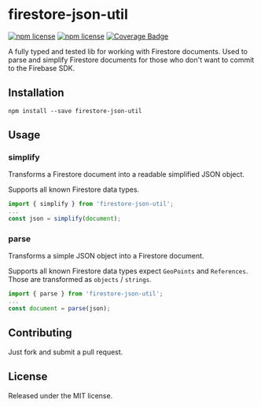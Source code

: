 # firestore-json-util
[![npm license](https://img.shields.io/github/license/mamichels/firestore-json-utils)](https://github.com/mamichels/firestore-json-utils/blob/main/LICENCE)
[![npm license](https://img.shields.io/npm/v/firestore-json-utils)](https://www.npmjs.com/package/firestore-json-utils)
[![Coverage Badge](https://img.shields.io/endpoint?url=https://gist.githubusercontent.com/mamichels/206d74dd194a97a674980599a252e16d/raw/firestore-json-utils_heads_main.json)](https://github.com/mamichels/firestore-json-utils/tree/main/tests)

A fully typed and tested lib for working with Firestore documents.
Used to parse and simplify Firestore documents for those who don't want to commit to the Firebase SDK.

## Installation
```shell
npm install --save firestore-json-util
```

## Usage
### simplify
Transforms a Firestore document into a readable simplified JSON object.

Supports all known Firestore data types.
```ts
import { simplify } from 'firestore-json-util';
...
const json = simplify(document);
```

### parse
Transforms a simple JSON object into a Firestore document.

Supports all known Firestore data types expect `GeoPoints` and `References`. Those are transformed as `objects` / `strings`.
```ts
import { parse } from 'firestore-json-util';
...
const document = parse(json);
```

## Contributing
Just fork and submit a pull request.

## License
Released under the MIT license.
